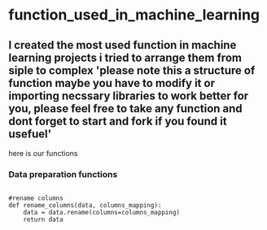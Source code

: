 # function_used_in_machine_learning

## I created the most used function in machine learning projects i tried to arrange them from siple to complex 'please note this a structure of function maybe you have to modify it or importing necssary libraries to work better for you, please feel free to take any function and dont forget to start and fork if you found it usefuel'

here is our functions 

### Data preparation functions
```

#rename columns 
def rename_columns(data, columns_mapping):
    data = data.rename(columns=columns_mapping)
    return data
```

